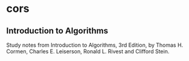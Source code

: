 # cors
## Introduction to Algorithms

Study notes from Introduction to Algorithms, 3rd Edition, by Thomas H. Cormen, Charles E. Leiserson, Ronald L. Rivest and Clifford Stein.
